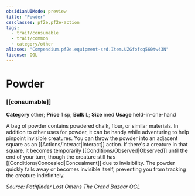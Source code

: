 ```yaml
---
obsidianUIMode: preview
title: "Powder"
cssclasses: pf2e,pf2e-action
tags:
  - trait/consumable
  - trait/common
  - category/other
aliases: "Compendium.pf2e.equipment-srd.Item.UZGfofcq560tw43N"
license: OGL
---
```

# Powder

### [[consumable]]

**Category** other; 
**Price** 1 sp; 
**Bulk** L; **Size** med
**Usage** held-in-one-hand

A bag of powder contains powdered chalk, flour, or similar materials. In addition to other uses for powder, it can be handy while adventuring to help pinpoint invisible creatures. You can throw the powder into an adjacent square as an [[Actions/Interact|Interact]] action. If there's a creature in that square, it becomes temporarily [[Conditions/Observed|Observed]] until the end of your turn, though the creature still has [[Conditions/Concealed|Concealment]] due to invisibility. The powder quickly falls away or becomes invisible itself, preventing you from tracking the creature indefinitely.

*Source: Pathfinder Lost Omens The Grand Bazaar*
*OGL*
